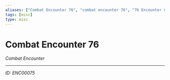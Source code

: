 ```yaml
---
aliases: ["Combat Encounter 76", "combat encounter 76", "76 Encounter Combat"]
tags: [misc]
type: misc
---
```


# Combat Encounter 76

*Combat Encounter*

---
*ID: ENC00075*